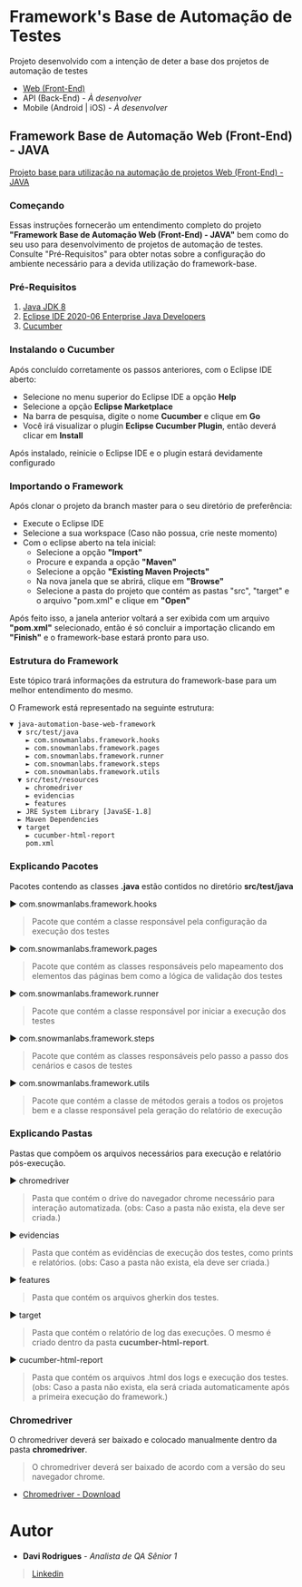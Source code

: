 # Framework's Base de Automação de Testes
Projeto desenvolvido com a intenção de deter a base dos projetos de automação de testes
- [Web (Front-End)](https://gitlab.com/snowman-labs/devops/qa-base-automation-framework/-/blob/master/README.md#framework-base-de-automa%C3%A7%C3%A3o-web-front-end-java)
- API (Back-End) - *À desenvolver*
- Mobile (Android | iOS) - *À desenvolver*

## Framework Base de Automação Web (Front-End) - JAVA
[Projeto base para utilização na automação de projetos Web (Front-End) - JAVA](https://gitlab.com/snowman-labs/devops/qa-base-automation-framework/-/tree/master/java-automation-base-web-framework)

### Começando
Essas instruções fornecerão um entendimento completo do projeto **"Framework Base de Automação Web (Front-End) - JAVA"** bem como do seu uso para desenvolvimento de projetos de automação de testes. 
Consulte "Pré-Requisitos" para obter notas sobre a configuração do ambiente necessário para a devida utilização do framework-base.

### Pré-Requisitos
1. [Java JDK 8 ](https://www.oracle.com/br/java/technologies/javase/javase-jdk8-downloads.html)
2. [Eclipse IDE 2020-06 Enterprise Java Developers](https://www.eclipse.org/downloads/packages/release/2020-06/r/eclipse-ide-enterprise-java-developers)
3. [Cucumber](https://gitlab.com/snowman-labs/devops/qa-base-automation-framework/-/edit/master/README.md#instalando-o-cucumber)

### Instalando o Cucumber
Após concluído corretamente os passos anteriores, com o Eclipse IDE aberto:
- Selecione no menu superior do Eclipse IDE a opção **Help**
- Selecione a opção **Eclipse Marketplace**
- Na barra de pesquisa, digite o nome **Cucumber** e clique em **Go**
- Você irá visualizar o plugin **Eclipse Cucumber Plugin**, então deverá clicar em **Install**

Após instalado, reinicie o Eclipse IDE e o plugin estará devidamente configurado

### Importando o Framework
Após clonar o projeto da branch master para o seu diretório de preferência:
- Execute o Eclipse IDE
- Selecione a sua workspace (Caso não possua, crie neste momento)
- Com o eclipse aberto na tela inicial:
    - Selecione a opção **"Import"**
    - Procure e expanda a opção **"Maven"**
    - Selecione a opção **"Existing Maven Projects"**
    - Na nova janela que se abrirá, clique em **"Browse"**
    - Selecione a pasta do projeto que contém as pastas "src", "target" e o arquivo "pom.xml" e clique em **"Open"**

Após feito isso, a janela anterior voltará a ser exibida com um arquivo **"pom.xml"** selecionado, então é só concluir a importação clicando em **"Finish"** e o framework-base estará pronto para uso.

### Estrutura do Framework
Este tópico trará informações da estrutura do framework-base para um melhor entendimento do mesmo.

O Framework está representado na seguinte estrutura:

```
▼ java-automation-base-web-framework
  ▼ src/test/java
    ► com.snowmanlabs.framework.hooks
    ► com.snowmanlabs.framework.pages
    ► com.snowmanlabs.framework.runner
    ► com.snowmanlabs.framework.steps
    ► com.snowmanlabs.framework.utils
  ▼ src/test/resources
    ► chromedriver
    ► evidencias
    ► features
  ► JRE System Library [JavaSE-1.8]
  ► Maven Dependencies
  ▼ target
    ► cucumber-html-report
    pom.xml
```

### Explicando Pacotes
Pacotes contendo as classes **.java** estão contidos no diretório **src/test/java**

► com.snowmanlabs.framework.hooks
> Pacote que contém a classe responsável pela configuração da execução dos testes

► com.snowmanlabs.framework.pages
> Pacote que contém as classes responsáveis pelo mapeamento dos elementos das páginas bem como a lógica de validação dos testes

► com.snowmanlabs.framework.runner
> Pacote que contém a classe responsável por iniciar a execução dos testes

► com.snowmanlabs.framework.steps
> Pacote que contém as classes responsáveis pelo passo a passo dos cenários e casos de testes

► com.snowmanlabs.framework.utils
> Pacote que contém a classe de métodos gerais a todos os projetos bem e a classe responsável pela geração do relatório de execução

### Explicando Pastas
Pastas que compõem os arquivos necessários para execução e relatório pós-execução.

► chromedriver
> Pasta que contém o drive do navegador chrome necessário para interação automatizada.
> (obs: Caso a pasta não exista, ela deve ser criada.)

► evidencias
> Pasta que contém as evidências de execução dos testes, como prints e relatórios.
> (obs: Caso a pasta não exista, ela deve ser criada.)

► features
> Pasta que contém os arquivos gherkin dos testes.

► target
> Pasta que contém o relatório de log das execuções. O mesmo é criado dentro da pasta **cucumber-html-report**.

► cucumber-html-report
> Pasta que contém os arquivos .html dos logs e execução dos testes.
> (obs: Caso a pasta não exista, ela será criada automaticamente após a primeira execução do framework.)

### Chromedriver
O chromedriver deverá ser baixado e colocado manualmente dentro da pasta **chromedriver**.
> O chromedriver deverá ser baixado de acordo com a versão do seu navegador chrome.

- [Chromedriver - Download](https://chromedriver.chromium.org/downloads)

# Autor
- **Davi Rodrigues** - *Analista de QA Sênior 1*
> [Linkedin](https://www.linkedin.com/in/davi7rg/)








